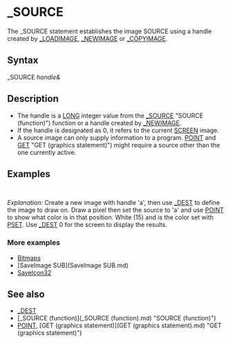 # _SOURCE

The _SOURCE statement establishes the image SOURCE using a handle created by [_LOADIMAGE](_LOADIMAGE.md), [_NEWIMAGE](_NEWIMAGE.md) or [_COPYIMAGE](_COPYIMAGE.md).

  

## Syntax

_SOURCE *handle&*
  

## Description

* The handle is a [LONG](LONG.md) integer value from the [_SOURCE](_SOURCE.md) "SOURCE (function)") function or a handle created by [_NEWIMAGE](_NEWIMAGE.md).
* If the handle is designated as 0, it refers to the current [SCREEN](SCREEN.md) image.
* A source image can only supply information to a program. [POINT](POINT.md) and [GET](GET.md) "GET (graphics statement)") might require a source other than the one currently active.

  

## Examples

``` [SCREEN](SCREEN.md) 13 a = [_NEWIMAGE](_NEWIMAGE.md)(320,200,13) [_DEST](_DEST.md) a [PSET](PSET.md) (100, 100), 15 _SOURCE a [_DEST](_DEST.md) 0 [PRINT](PRINT.md) [POINT](POINT.md)(100, 100)  
```

```  15  
```

*Explanation:* Create a new image with handle 'a', then use [_DEST](_DEST.md) to define the image to draw on. Draw a pixel then set the source to 'a' and use [POINT](POINT.md) to show what color is in that position. White (15) and is the color set with [PSET](PSET.md). Use [_DEST](_DEST.md) 0 for the screen to display the results.
### More examples

* [Bitmaps](Bitmaps.md)
* [SaveImage SUB](SaveImage SUB.md)
* [SaveIcon32](SaveIcon32.md)

  

## See also

* [_DEST](_DEST.md)
* [_SOURCE (function)](_SOURCE (function).md) "SOURCE (function)")
* [POINT](POINT.md), [GET (graphics statement)](GET (graphics statement).md) "GET (graphics statement)")

  
